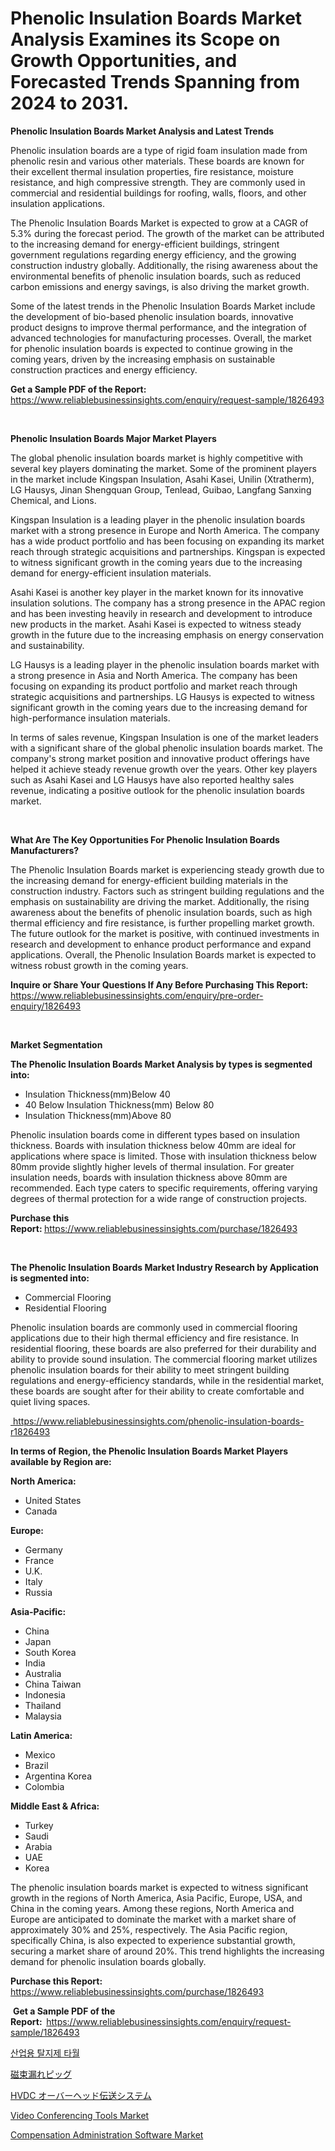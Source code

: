 <p><h1>Phenolic Insulation Boards Market Analysis Examines its Scope on Growth Opportunities, and Forecasted Trends Spanning from 2024 to 2031.</h1></p><p><strong>Phenolic Insulation Boards Market Analysis and Latest Trends</strong></p>
<p><p>Phenolic insulation boards are a type of rigid foam insulation made from phenolic resin and various other materials. These boards are known for their excellent thermal insulation properties, fire resistance, moisture resistance, and high compressive strength. They are commonly used in commercial and residential buildings for roofing, walls, floors, and other insulation applications.</p><p>The Phenolic Insulation Boards Market is expected to grow at a CAGR of 5.3% during the forecast period. The growth of the market can be attributed to the increasing demand for energy-efficient buildings, stringent government regulations regarding energy efficiency, and the growing construction industry globally. Additionally, the rising awareness about the environmental benefits of phenolic insulation boards, such as reduced carbon emissions and energy savings, is also driving the market growth.</p><p>Some of the latest trends in the Phenolic Insulation Boards Market include the development of bio-based phenolic insulation boards, innovative product designs to improve thermal performance, and the integration of advanced technologies for manufacturing processes. Overall, the market for phenolic insulation boards is expected to continue growing in the coming years, driven by the increasing emphasis on sustainable construction practices and energy efficiency.</p></p>
<p><strong>Get a Sample PDF of the Report:&nbsp;</strong> <a href="https://www.reliablebusinessinsights.com/enquiry/request-sample/1826493">https://www.reliablebusinessinsights.com/enquiry/request-sample/1826493</a></p>
<p>&nbsp;</p>
<p><strong>Phenolic Insulation Boards Major Market Players</strong></p>
<p><p>The global phenolic insulation boards market is highly competitive with several key players dominating the market. Some of the prominent players in the market include Kingspan Insulation, Asahi Kasei, Unilin (Xtratherm), LG Hausys, Jinan Shengquan Group, Tenlead, Guibao, Langfang Sanxing Chemical, and Lions.</p><p>Kingspan Insulation is a leading player in the phenolic insulation boards market with a strong presence in Europe and North America. The company has a wide product portfolio and has been focusing on expanding its market reach through strategic acquisitions and partnerships. Kingspan is expected to witness significant growth in the coming years due to the increasing demand for energy-efficient insulation materials.</p><p>Asahi Kasei is another key player in the market known for its innovative insulation solutions. The company has a strong presence in the APAC region and has been investing heavily in research and development to introduce new products in the market. Asahi Kasei is expected to witness steady growth in the future due to the increasing emphasis on energy conservation and sustainability.</p><p>LG Hausys is a leading player in the phenolic insulation boards market with a strong presence in Asia and North America. The company has been focusing on expanding its product portfolio and market reach through strategic acquisitions and partnerships. LG Hausys is expected to witness significant growth in the coming years due to the increasing demand for high-performance insulation materials.</p><p>In terms of sales revenue, Kingspan Insulation is one of the market leaders with a significant share of the global phenolic insulation boards market. The company's strong market position and innovative product offerings have helped it achieve steady revenue growth over the years. Other key players such as Asahi Kasei and LG Hausys have also reported healthy sales revenue, indicating a positive outlook for the phenolic insulation boards market.</p></p>
<p>&nbsp;</p>
<p><strong>What Are The Key Opportunities For Phenolic Insulation Boards Manufacturers?</strong></p>
<p><p>The Phenolic Insulation Boards market is experiencing steady growth due to the increasing demand for energy-efficient building materials in the construction industry. Factors such as stringent building regulations and the emphasis on sustainability are driving the market. Additionally, the rising awareness about the benefits of phenolic insulation boards, such as high thermal efficiency and fire resistance, is further propelling market growth. The future outlook for the market is positive, with continued investments in research and development to enhance product performance and expand applications. Overall, the Phenolic Insulation Boards market is expected to witness robust growth in the coming years.</p></p>
<p><strong>Inquire or Share Your Questions If Any Before Purchasing This Report:</strong> <a href="https://www.reliablebusinessinsights.com/enquiry/pre-order-enquiry/1826493">https://www.reliablebusinessinsights.com/enquiry/pre-order-enquiry/1826493</a></p>
<p>&nbsp;</p>
<p><strong>Market Segmentation</strong></p>
<p><strong>The Phenolic Insulation Boards Market Analysis by types is segmented into:</strong></p>
<p><ul><li>Insulation Thickness(mm)Below 40</li><li>40 Below Insulation Thickness(mm) Below 80</li><li>Insulation Thickness(mm)Above 80</li></ul></p>
<p><p>Phenolic insulation boards come in different types based on insulation thickness. Boards with insulation thickness below 40mm are ideal for applications where space is limited. Those with insulation thickness below 80mm provide slightly higher levels of thermal insulation. For greater insulation needs, boards with insulation thickness above 80mm are recommended. Each type caters to specific requirements, offering varying degrees of thermal protection for a wide range of construction projects.</p></p>
<p><strong>Purchase this Report:&nbsp;</strong><a href="https://www.reliablebusinessinsights.com/purchase/1826493">https://www.reliablebusinessinsights.com/purchase/1826493</a></p>
<p>&nbsp;</p>
<p><strong>The Phenolic Insulation Boards Market Industry Research by Application is segmented into:</strong></p>
<p><ul><li>Commercial Flooring</li><li>Residential Flooring</li></ul></p>
<p><p>Phenolic insulation boards are commonly used in commercial flooring applications due to their high thermal efficiency and fire resistance. In residential flooring, these boards are also preferred for their durability and ability to provide sound insulation. The commercial flooring market utilizes phenolic insulation boards for their ability to meet stringent building regulations and energy-efficiency standards, while in the residential market, these boards are sought after for their ability to create comfortable and quiet living spaces.</p></p>
<p><a href="https://www.reliablebusinessinsights.com/phenolic-insulation-boards-r1826493">&nbsp;https://www.reliablebusinessinsights.com/phenolic-insulation-boards-r1826493</a></p>
<p><strong>In terms of Region, the Phenolic Insulation Boards Market Players available by Region are:</strong></p>
<p>
    <p> <strong> North America: </strong>
        <ul>
            <li>United States</li>
            <li>Canada</li>
        </ul>
        </p> 
    <p> <strong> Europe: </strong>
        <ul>
            <li>Germany</li>
            <li>France</li>
            <li>U.K.</li>
            <li>Italy</li>
            <li>Russia</li>
        </ul>
        </p> 
    <p> <strong> Asia-Pacific: </strong>
        <ul>
            <li>China</li>
            <li>Japan</li>
            <li>South Korea</li>
            <li>India</li>
            <li>Australia</li>
            <li>China Taiwan</li>
            <li>Indonesia</li>
            <li>Thailand</li>
            <li>Malaysia</li>
        </ul>
        </p> 
    <p> <strong> Latin America: </strong>
        <ul>
            <li>Mexico</li>
            <li>Brazil</li>
            <li>Argentina Korea</li>
            <li>Colombia</li>
        </ul>
        </p> 
    <p> <strong> Middle East & Africa: </strong>
        <ul>
            <li>Turkey</li>
            <li>Saudi</li>
            <li>Arabia</li>
            <li>UAE</li>
            <li>Korea</li>
        </ul>
    </p>
    </p>
<p><p>The phenolic insulation boards market is expected to witness significant growth in the regions of North America, Asia Pacific, Europe, USA, and China in the coming years. Among these regions, North America and Europe are anticipated to dominate the market with a market share of approximately 30% and 25%, respectively. The Asia Pacific region, specifically China, is also expected to experience substantial growth, securing a market share of around 20%. This trend highlights the increasing demand for phenolic insulation boards globally.</p></p>
<p><strong>Purchase this Report: </strong><a href="https://www.reliablebusinessinsights.com/purchase/1826493">https://www.reliablebusinessinsights.com/purchase/1826493</a></p>
<p>&nbsp;<strong>Get a Sample PDF of the Report:&nbsp;&nbsp;</strong><a href="https://www.reliablebusinessinsights.com/enquiry/request-sample/1826493">https://www.reliablebusinessinsights.com/enquiry/request-sample/1826493</a></p>
<p><strong></strong></p>
<p><p><a href="https://github.com/marufmohassin05/Market-Research-Report-List-1/blob/main/8232747129231.md">산업용 탈지제 타월</a></p><p><a href="https://github.com/ddwcuskozol07187/Market-Research-Report-List-3/blob/main/131431990422.md">磁束漏れピッグ</a></p><p><a href="https://github.com/marbadji/Market-Research-Report-List-2/blob/main/729842890423.md">HVDC オーバーヘッド伝送システム</a></p><p><a href="https://github.com/Sherrillcrooksxa8i18ucf2m/Market-Research-Report-List-3/blob/main/video-conferencing-tools-market.md">Video Conferencing Tools Market</a></p><p><a href="https://github.com/derrinmiltonellis35gcl/Market-Research-Report-List-3/blob/main/compensation-administration-software-market.md">Compensation Administration Software Market</a></p></p>